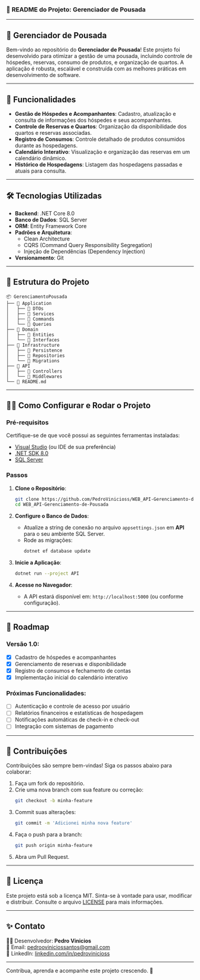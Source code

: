 ### 📘 **README do Projeto: Gerenciador de Pousada**

---

## 🏨 **Gerenciador de Pousada**

Bem-vindo ao repositório do **Gerenciador de Pousada**! Este projeto foi desenvolvido para otimizar a gestão de uma pousada, incluindo controle de hóspedes, reservas, consumo de produtos, e organização de quartos. A aplicação é robusta, escalável e construída com as melhores práticas em desenvolvimento de software.

---

## 🚀 **Funcionalidades**

- **Gestão de Hóspedes e Acompanhantes**: Cadastro, atualização e consulta de informações dos hóspedes e seus acompanhantes.
- **Controle de Reservas e Quartos**: Organização da disponibilidade dos quartos e reservas associadas.
- **Registro de Consumos**: Controle detalhado de produtos consumidos durante as hospedagens.
- **Calendário Interativo**: Visualização e organização das reservas em um calendário dinâmico.
- **Histórico de Hospedagens**: Listagem das hospedagens passadas e atuais para consulta.

---

## 🛠️ **Tecnologias Utilizadas**

- **Backend**: .NET Core 8.0
- **Banco de Dados**: SQL Server
- **ORM**: Entity Framework Core
- **Padrões e Arquitetura**:
  - Clean Architecture
  - CQRS (Command Query Responsibility Segregation)
  - Injeção de Dependências (Dependency Injection)
- **Versionamento**: Git

---

## 📂 **Estrutura do Projeto**

```
📦 GerenciamentoPousada
├── 📁 Application
│   ├── 📁 DTOs
│   ├── 📁 Services
│   ├── 📁 Commands
│   └── 📁 Queries
├── 📁 Domain
│   ├── 📁 Entities
│   └── 📁 Interfaces
├── 📁 Infrastructure
│   ├── 📁 Persistence
│   ├── 📁 Repositories
│   └── 📁 Migrations
├── 📁 API
│   ├── 📁 Controllers
│   └── 📁 Middlewares
└── 📄 README.md
```

---

## 🧑‍💻 **Como Configurar e Rodar o Projeto**

### Pré-requisitos
Certifique-se de que você possui as seguintes ferramentas instaladas:
- [Visual Studio](https://visualstudio.microsoft.com/) (ou IDE de sua preferência)
- [.NET SDK 8.0](https://dotnet.microsoft.com/download)
- [SQL Server](https://www.microsoft.com/pt-br/sql-server)

### Passos
1. **Clone o Repositório**:
   ```bash
   git clone https://github.com/PedroVinicioss/WEB_API-Gerenciamento-de-Pousada.git
   cd WEB_API-Gerenciamento-de-Pousada
   ```

2. **Configure o Banco de Dados**:
   - Atualize a string de conexão no arquivo `appsettings.json` em **API** para o seu ambiente SQL Server.
   - Rode as migrações:
     ```bash
     dotnet ef database update
     ```

3. **Inicie a Aplicação**:
   ```bash
   dotnet run --project API
   ```

4. **Acesse no Navegador**:
   - A API estará disponível em: `http://localhost:5000` (ou conforme configuração).

---

## 📅 **Roadmap**

### Versão 1.0:
- [x] Cadastro de hóspedes e acompanhantes
- [x] Gerenciamento de reservas e disponibilidade
- [x] Registro de consumos e fechamento de contas
- [x] Implementação inicial do calendário interativo

### Próximas Funcionalidades:
- [ ] Autenticação e controle de acesso por usuário
- [ ] Relatórios financeiros e estatísticas de hospedagem
- [ ] Notificações automáticas de check-in e check-out
- [ ] Integração com sistemas de pagamento

---

## 🤝 **Contribuições**

Contribuições são sempre bem-vindas! Siga os passos abaixo para colaborar:

1. Faça um fork do repositório.
2. Crie uma nova branch com sua feature ou correção:
   ```bash
   git checkout -b minha-feature
   ```
3. Commit suas alterações:
   ```bash
   git commit -m 'Adicionei minha nova feature'
   ```
4. Faça o push para a branch:
   ```bash
   git push origin minha-feature
   ```
5. Abra um Pull Request.

---

## 📄 **Licença**

Este projeto está sob a licença MIT. Sinta-se à vontade para usar, modificar e distribuir. Consulte o arquivo [LICENSE](LICENSE) para mais informações.

---

## ✨ **Contato**

👨‍💻 Desenvolvedor: **Pedro Vinicios**  
📧 Email: [pedrooviniciossantos@gmail.com](mailto:pedrooviniciossantos.dev@gmail.com)  
🔗 LinkedIn: [linkedin.com/in/pedrovinicioss](https://www.linkedin.com/in/pedrovinicioss)  

---

Contribua, aprenda e acompanhe este projeto crescendo. 🚀
